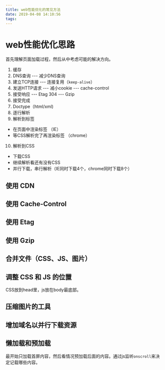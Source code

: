```yaml
---
title: web性能优化的常见方法
date: 2019-04-08 14:10:56
tags:
---
```


# web性能优化思路
首先理解页面加载过程，然后从中考虑可能的解决方向。
1. 缓存
2. DNS查询  --- 减少DNS查询
3. 建立TCP连接 --- 连接复用（`keep-alive`）
4. 发送HTTP请求 --- 减小cookie --- cache-control
5. 接受响应 --- Etag 304 --- Gzip
6. 接受完成
7. Doctype（html/xml)
8. 逐行解析
9. 解析到标签
  * 在页面中渲染标签 （IE）
  * 等CSS解析完了再渲染标签 （chrome）
10. 解析到CSS
  * 下载CSS
  * 继续解析看还有没有CSS
  * 并行下载，串行解析（IE同时下载4个，chrome同时下载8个）

## 使用 CDN

## 使用 Cache-Control

## 使用 Etag

## 使用 Gzip

## 合并文件（CSS、JS、图片）

## 调整 CSS 和 JS 的位置
CSS放到head里，js放在body最底部。

## 压缩图片的工具

## 增加域名以并行下载资源

## 懒加载和预加载

最开始只加载首屏内容，然后看情况预加载后面的内容。通过js监听`onscroll`来决定记载哪些内容。

